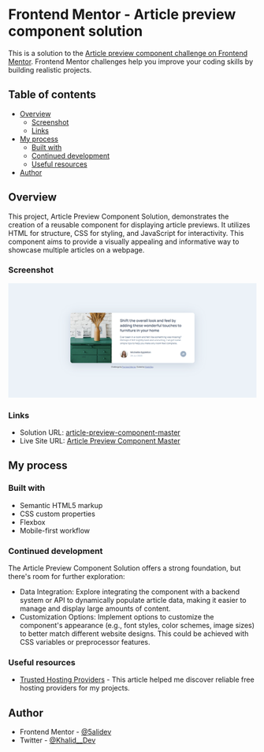 # Frontend Mentor - Article preview component solution

This is a solution to the [Article preview component challenge on Frontend Mentor](https://www.frontendmentor.io/challenges/article-preview-component-dYBN_pYFT). Frontend Mentor challenges help you improve your coding skills by building realistic projects.

## Table of contents

- [Overview](#overview)
  - [Screenshot](#screenshot)
  - [Links](#links)
- [My process](#my-process)
  - [Built with](#built-with)
  - [Continued development](#continued-development)
  - [Useful resources](#useful-resources)
- [Author](#author)

## Overview

This project, Article Preview Component Solution, demonstrates the creation of a reusable component for displaying article previews. It utilizes HTML for structure, CSS for styling, and JavaScript for interactivity. This component aims to provide a visually appealing and informative way to showcase multiple articles on a webpage.

### Screenshot

![](./images/screenshot.png)

### Links

- Solution URL: [article-preview-component-master](https://github.com/5alidev/FrontEnd_Dev/tree/main/article-preview-component-master)
- Live Site URL: [Article Preview Component Master](https://fourcardsectionfm.netlify.app/)

## My process

### Built with

- Semantic HTML5 markup
- CSS custom properties
- Flexbox
- Mobile-first workflow

### Continued development

The Article Preview Component Solution offers a strong foundation, but there's room for further exploration:

- Data Integration: Explore integrating the component with a backend system or API to dynamically populate article data, making it easier to manage and display large amounts of content.
- Customization Options: Implement options to customize the component's appearance (e.g., font styles, color schemes, image sizes) to better match different website designs. This could be achieved with CSS variables or preprocessor features.

### Useful resources

- [Trusted Hosting Providers](https://medium.com/frontend-mentor/frontend-mentor-trusted-hosting-providers-bf000dfebe) - This article helped me discover reliable free hosting providers for my projects.

## Author

- Frontend Mentor - [@5alidev](https://www.frontendmentor.io/profile/5alidev)
- Twitter - [@Khalid\_\_Dev](https://www.twitter.com/Khalid__Dev)
